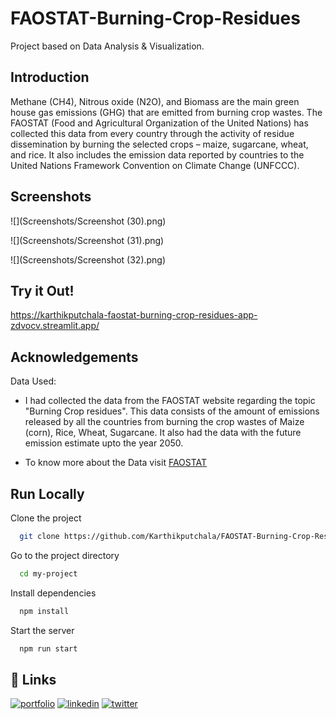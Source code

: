 
# FAOSTAT-Burning-Crop-Residues

Project based on  Data Analysis &amp; Visualization.
## Introduction 
Methane (CH4), Nitrous oxide (N2O), and Biomass are the main green house gas emissions (GHG) that are emitted from burning crop wastes. The FAOSTAT (Food and Agricultural Organization of the United Nations) has collected this data from every country through the activity of residue dissemination by burning the selected crops – maize, sugarcane, wheat, and rice. It also includes the emission data reported by countries to the United Nations Framework Convention on Climate Change (UNFCCC). 

## Screenshots

![](Screenshots/Screenshot (30).png)

![](Screenshots/Screenshot (31).png)

![](Screenshots/Screenshot (32).png)


## Try it Out!

https://karthikputchala-faostat-burning-crop-residues-app-zdvocv.streamlit.app/

## Acknowledgements
Data Used:

- I had collected the data from the FAOSTAT website regarding the topic "Burning Crop residues". This data consists of the amount of emissions released by all the countries from burning the crop wastes of Maize (corn), Rice, Wheat, Sugarcane. It also had the data with the future emission estimate upto the year 2050.

- To know more about the Data visit [FAOSTAT](https://www.fao.org/faostat/en/#data/GB/visualize)


## Run Locally

Clone the project

```bash
  git clone https://github.com/Karthikputchala/FAOSTAT-Burning-Crop-Residues.git
```

Go to the project directory

```bash
  cd my-project
```

Install dependencies

```bash
  npm install
```

Start the server

```bash
  npm run start
```


## 🔗 Links
[![portfolio](https://img.shields.io/badge/my_portfolio-000?style=for-the-badge&logo=ko-fi&logoColor=white)](https://katherineoelsner.com/)
[![linkedin](https://img.shields.io/badge/linkedin-0A66C2?style=for-the-badge&logo=linkedin&logoColor=white)](https://www.linkedin.com/)
[![twitter](https://img.shields.io/badge/twitter-1DA1F2?style=for-the-badge&logo=twitter&logoColor=white)](https://twitter.com/)

